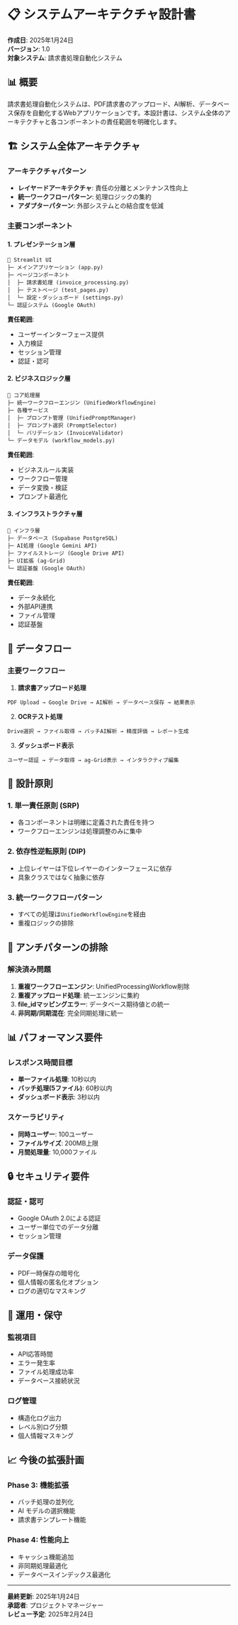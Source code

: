 # 📋 システムアーキテクチャ設計書

**作成日**: 2025年1月24日  
**バージョン**: 1.0  
**対象システム**: 請求書処理自動化システム

## 📊 概要

請求書処理自動化システムは、PDF請求書のアップロード、AI解析、データベース保存を自動化するWebアプリケーションです。本設計書は、システム全体のアーキテクチャと各コンポーネントの責任範囲を明確化します。

## 🏗️ システム全体アーキテクチャ

### アーキテクチャパターン
- **レイヤードアーキテクチャ**: 責任の分離とメンテナンス性向上
- **統一ワークフローパターン**: 処理ロジックの集約
- **アダプターパターン**: 外部システムとの結合度を低減

### 主要コンポーネント

#### 1. **プレゼンテーション層**
```
📱 Streamlit UI
├─ メインアプリケーション (app.py)
├─ ページコンポーネント
│  ├─ 請求書処理 (invoice_processing.py)
│  ├─ テストページ (test_pages.py)
│  └─ 設定・ダッシュボード (settings.py)
└─ 認証システム (Google OAuth)
```

**責任範囲**:
- ユーザーインターフェース提供
- 入力検証
- セッション管理
- 認証・認可

#### 2. **ビジネスロジック層**
```
🧠 コア処理層
├─ 統一ワークフローエンジン (UnifiedWorkflowEngine)
├─ 各種サービス
│  ├─ プロンプト管理 (UnifiedPromptManager)
│  ├─ プロンプト選択 (PromptSelector)
│  └─ バリデーション (InvoiceValidator)
└─ データモデル (workflow_models.py)
```

**責任範囲**:
- ビジネスルール実装
- ワークフロー管理
- データ変換・検証
- プロンプト最適化

#### 3. **インフラストラクチャ層**
```
🔧 インフラ層
├─ データベース (Supabase PostgreSQL)
├─ AI処理 (Google Gemini API)
├─ ファイルストレージ (Google Drive API)
├─ UI拡張 (ag-Grid)
└─ 認証基盤 (Google OAuth)
```

**責任範囲**:
- データ永続化
- 外部API連携
- ファイル管理
- 認証基盤

## 🔄 データフロー

### 主要ワークフロー

1. **請求書アップロード処理**
```
PDF Upload → Google Drive → AI解析 → データベース保存 → 結果表示
```

2. **OCRテスト処理**
```
Drive選択 → ファイル取得 → バッチAI解析 → 精度評価 → レポート生成
```

3. **ダッシュボード表示**
```
ユーザー認証 → データ取得 → ag-Grid表示 → インタラクティブ編集
```

## 🎯 設計原則

### 1. **単一責任原則 (SRP)**
- 各コンポーネントは明確に定義された責任を持つ
- ワークフローエンジンは処理調整のみに集中

### 2. **依存性逆転原則 (DIP)**
- 上位レイヤーは下位レイヤーのインターフェースに依存
- 具象クラスではなく抽象に依存

### 3. **統一ワークフローパターン**
- すべての処理は`UnifiedWorkflowEngine`を経由
- 重複ロジックの排除

## 🚫 アンチパターンの排除

### 解決済み問題
1. **重複ワークフローエンジン**: UnifiedProcessingWorkflow削除
2. **重複アップロード処理**: 統一エンジンに集約
3. **file_idマッピングエラー**: データベース期待値との統一
4. **非同期/同期混在**: 完全同期処理に統一

## 📊 パフォーマンス要件

### レスポンス時間目標
- **単一ファイル処理**: 10秒以内
- **バッチ処理(5ファイル)**: 60秒以内
- **ダッシュボード表示**: 3秒以内

### スケーラビリティ
- **同時ユーザー**: 100ユーザー
- **ファイルサイズ**: 200MB上限
- **月間処理量**: 10,000ファイル

## 🔒 セキュリティ要件

### 認証・認可
- Google OAuth 2.0による認証
- ユーザー単位でのデータ分離
- セッション管理

### データ保護
- PDF一時保存の暗号化
- 個人情報の匿名化オプション
- ログの適切なマスキング

## 🔧 運用・保守

### 監視項目
- API応答時間
- エラー発生率
- ファイル処理成功率
- データベース接続状況

### ログ管理
- 構造化ログ出力
- レベル別ログ分類
- 個人情報マスキング

## 📈 今後の拡張計画

### Phase 3: 機能拡張
- バッチ処理の並列化
- AI モデルの選択機能
- 請求書テンプレート機能

### Phase 4: 性能向上
- キャッシュ機能追加
- 非同期処理最適化
- データベースインデックス最適化

---

**最終更新**: 2025年1月24日  
**承認者**: プロジェクトマネージャー  
**レビュー予定**: 2025年2月24日 